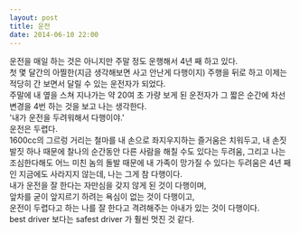 ```yaml
---
layout: post
title: 운전
date: 2014-06-10 22:00
---
```


운전을 매일 하는 것은 아니지만 주말 정도 운행해서 4년 째 하고 있다.   
첫 몇 달간의 아찔한(지금 생각해보면 사고 안난게 다행이지) 주행을 뒤로 하고 이제는 적당히 간 보면서 달릴 수 있는 운전자가 되었다.   
주말에 내 옆을 스쳐 지나가는 약 20여 초 가량 보게 된 운전자가 그 짧은 순간에 차선 변경을 4번 하는 것을 보고 나는 생각한다.   
'내가 운전을 두려워해서 다행이야.'   
운전은 두렵다.   
1600cc의 그르렁 거리는 철마를 내 손으로 좌지우지하는 즐거움은 치워두고, 내 손짓 발짓 하나 때문에 찰나의 순간동안 다른 사람을 해칠 수도 있다는 두려움, 그리고 나는 조심한다해도 어느 미친 놈의 돌발 때문에 내 가족이 망가질 수 있다는 두려움은 4년 째인 지금에도 사라지지 않는데, 나는 그게 참 다행이다.   
내가 운전을 잘 한다는 자만심을 갖지 않게 된 것이 다행이며,   
앞차를 굳이 앞지르기 하려는 욕심이 없는 것이 다행이고,   
운전이 두렵다고 하는 나를 잘 한다고 격려해주는 아내가 있는 것이 다행이다.   
best driver 보다는 safest driver 가 훨씬 멋진 것 같다.
